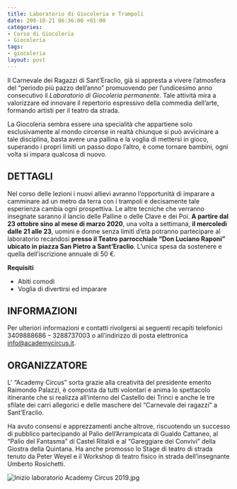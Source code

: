 ```yaml
---
title: Laboratorio di Giocoleria e Trampoli
date: 209-10-21 06:36:00 +01:00
categories:
- Corso di Giocoleria
- Giocoleria
tags:
- giocoleria
layout: post
---
```


Il Carnevale dei Ragazzi di Sant’Eraclio, già si appresta a vivere l’atmosfera del “periodo più pazzo dell’anno” promuovendo per l’undicesimo anno consecutivo il *Laboratorio di Giocoleria permanente*. Tale attività mira a valorizzare ed innovare il repertorio espressivo della commedia dell’arte, formando artisti per il teatro da strada.

La Giocoleria sembra essere una specialità che appartiene solo esclusivamente al mondo circense in realtà chiunque si può avvicinare a tale disciplina, basta avere una pallina e la voglia di mettersi in gioco, superando i propri limiti un passo dopo l’altro, è come tornare bambini, ogni volta si impara qualcosa di nuovo.

## DETTAGLI
Nel corso delle lezioni i nuovi allievi avranno l’opportunità di imparare a camminare ad un metro da terra con i trampoli e decisamente tale esperienza cambia ogni prospettiva. Le altre tecniche che verranno insegnate saranno il lancio delle Palline o delle Clave e dei Poi. **A partire dal 23 ottobre sino al mese di marzo 2020**, una volta a settimana, **il mercoledì dalle 21 alle 23**, uomini e donne senza limiti d’età potranno partecipare al laboratorio recandosi **presso il Teatro parrocchiale “Don Luciano Raponi” ubicato in piazza San Pietro a Sant’Eraclio**. L’unica spesa da sostenere e quella dell’iscrizione annuale di 50 €.

**Requisiti**
* Abiti comodi
* Voglia di divertirsi ed imparare

## INFORMAZIONI

Per ulteriori informazioni e contatti rivolgersi ai seguenti recapiti telefonici 
3409888686 – 3288737003 o all’indirizzo di posta elettronica info@academycircus.it.

## ORGANIZZATORE

L’ “Academy Circus” sorta grazie alla creatività del presidente emerito Raimondo Palazzi, è composta da tutti volontari e anima lo spettacolo itinerante che si realizza all’interno del Castello dei Trinci e anche le tre sfilate dei carri allegorici e delle maschere del “Carnevale dei ragazzi” a Sant’Eraclio.

Ha avuto consensi e apprezzamenti anche altrove, riscuotendo un successo di pubblico partecipando al Palio dell’Arrampicata di Gualdo Cattaneo, al “Palio del Fantasma” di Castel Ritaldi e al “Gareggiare dei Convivi” della Giostra della Quintana. Ha anche promosso lo Stage di teatro di strada tenuto da Peter Weyel e il Workshop di teatro fisico in strada dell’insegnante Umberto Rosichetti.


![Inizio laboratorio Academy Circus 2019.jpg](/uploads/carnevale-2019.jpg)
